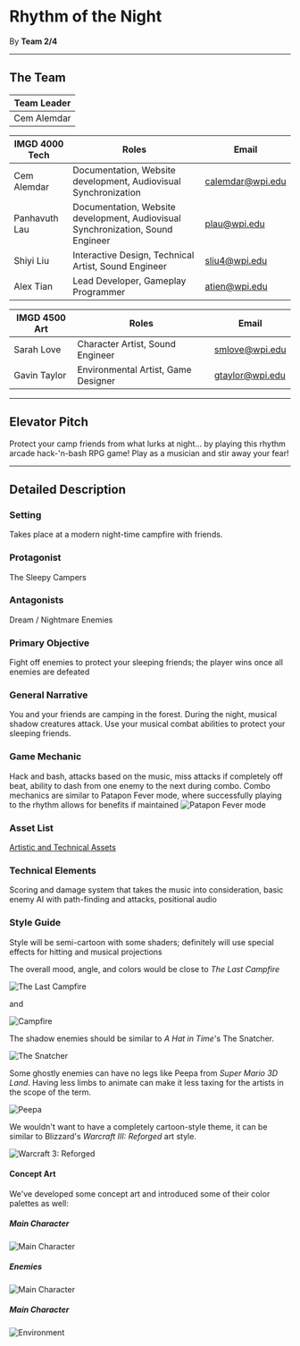 # Rhythm of the Night
By **Team 2/4**
***
## The Team
Team Leader |
---|
Cem Alemdar|

IMGD 4000 Tech| Roles | Email
---|---|---
Cem Alemdar|Documentation, Website development, Audiovisual Synchronization|[calemdar@wpi.edu](mailto:calemdar@wpi.edu)
Panhavuth Lau|Documentation, Website development, Audiovisual Synchronization, Sound Engineer|[plau@wpi.edu](mailto:plau@wpi.edu)
Shiyi Liu|Interactive Design, Technical Artist, Sound Engineer|[sliu4@wpi.edu](mailto:sliu4@wpi.edu)
Alex Tian|Lead Developer, Gameplay Programmer|[atien@wpi.edu](mailto:atien@wpi.edu)

IMGD 4500 Art| Roles | Email
---|---|---
Sarah Love|Character Artist, Sound Engineer |[smlove@wpi.edu](mailto:smlove@wpi.edu)
Gavin Taylor|Environmental Artist, Game Designer|[gtaylor@wpi.edu](mailto:gtaylor@wpi.edu)
***
## Elevator Pitch
Protect your camp friends from what lurks at night... by playing this rhythm arcade hack-'n-bash RPG game! Play as a musician and stir away your fear!
***
## Detailed Description
### Setting
Takes place at a modern night-time campfire with friends.
### Protagonist
The Sleepy Campers
### Antagonists
Dream / Nightmare Enemies
### Primary Objective
Fight off enemies to protect your sleeping friends; the player wins once all enemies are defeated
### General Narrative
You and your friends are camping in the forest. During the night, musical shadow creatures attack. Use your musical combat abilities to protect your sleeping friends.
### Game Mechanic
Hack and bash, attacks based on the music, miss attacks if completely off beat, ability to dash from one enemy to the next during combo.
Combo mechanics are similar to Patapon Fever mode, where successfully playing to the rhythm allows for benefits if maintained
![Patapon Fever mode](https://orig00.deviantart.net/fd4a/f/2017/300/8/7/fever_worm_animation__by_topaz_the_crosscat73-dbrvyfv.gif)
### Asset List
[Artistic and Technical Assets](https://docs.google.com/spreadsheets/d/1IWsD39IKXF7yvXw522N-t9l_Fj_VydG91XINBpBbc3A/edit?usp=sharing)
### Technical Elements
Scoring and damage system that takes the music into consideration, basic enemy AI with path-finding and attacks, positional audio
### Style Guide
Style will be semi-cartoon with some shaders; definitely will use special effects for hitting and musical projections

The overall mood, angle, and colors would be close to *The Last Campfire*

![The Last Campfire](https://cdn.vox-cdn.com/thumbor/zn6cwk09X4s55uY383mL4ZziVYk=/0x0:2048x1152/920x613/filters:focal(861x413:1187x739):format(webp)/cdn.vox-cdn.com/uploads/chorus_image/image/62641162/lastcampfire.0.jpg)

and

![Campfire](https://img.itch.zone/aW1hZ2UvMjIwNTUvODc2NTIucG5n/original/hUjaRu.png)

The shadow enemies should be similar to *A Hat in Time*'s The Snatcher.
 
![The Snatcher](https://gifimage.net/wp-content/uploads/2018/10/a-hat-in-time-snatcher-gif-2.gif)

Some ghostly enemies can have no legs like Peepa from *Super Mario 3D Land*. Having less limbs to animate can make it less taxing for the artists in the scope of the term.

![Peepa](https://www.mariowiki.com/images/thumb/7/74/MPST_Artwork_-_Peepa.png/1200px-MPST_Artwork_-_Peepa.png)

We wouldn't want to have a completely cartoon-style theme, it can be similar to Blizzard's *Warcraft III: Reforged* art style.

![Warcraft 3: Reforged](https://cdn.mos.cms.futurecdn.net/CDVzujXCmCBzBywgpARt5n-650-80.jpg.webp)
#### Concept Art
We've developed some concept art and introduced some of their color palettes as well:
##### Main Character
![Main Character](https://github.com/team2-4/2-4/blob/master/src/media/images/concept/character.png?raw=true)
##### Enemies
![Main Character](https://github.com/team2-4/2-4/blob/master/src/media/images/concept/enemies.png?raw=true)
##### Main Character
![Environment](https://github.com/team2-4/2-4/blob/master/src/media/images/concept/environment.jpg?raw=true)
